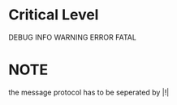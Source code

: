 # Critical Level

DEBUG
INFO
WARNING
ERROR
FATAL

# NOTE

the message protocol has to be seperated by |!|
